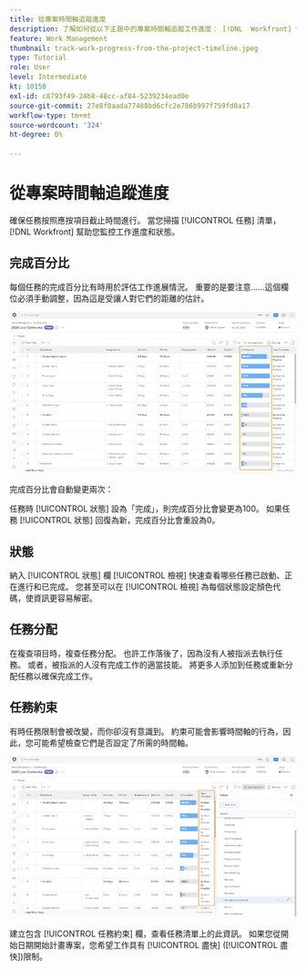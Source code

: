 ```yaml
---
title: 從專案時間軸追蹤進度
description: 了解如何從以下主題中的專案時間軸追蹤工作進度： [!DNL  Workfront] 使用百分比完成、狀態、分配或約束。
feature: Work Management
thumbnail: track-work-progress-from-the-project-timeline.jpeg
type: Tutorial
role: User
level: Intermediate
kt: 10150
exl-id: c8793f49-24b8-48cc-af84-5239234ead0e
source-git-commit: 27e8f0aada77488bd6cfc2e786b997f759fd0a17
workflow-type: tm+mt
source-wordcount: '324'
ht-degree: 0%

---
```


# 從專案時間軸追蹤進度

確保任務按照應按項目截止時間進行。 當您掃描 [!UICONTROL 任務] 清單， [!DNL  Workfront] 幫助您監控工作進度和狀態。

## 完成百分比

每個任務的完成百分比有時用於評估工作進展情況。 重要的是要注意……這個欄位必須手動調整，因為這是受讓人對它們的距離的估計。

![項目任務清單顯示 [!UICONTROL 完成百分比] 欄](assets/planner-fund-task-percent-complete.png)

完成百分比會自動變更兩次：

任務時 [!UICONTROL 狀態] 設為「完成」，則完成百分比會變更為100。
如果任務 [!UICONTROL 狀態] 回復為新，完成百分比會重設為0。

## 狀態

納入 [!UICONTROL 狀態] 欄 [!UICONTROL 檢視] 快速查看哪些任務已啟動、正在進行和已完成。 您甚至可以在 [!UICONTROL 檢視] 為每個狀態設定顏色代碼，使資訊更容易解密。

## 任務分配

在複查項目時，複查任務分配。 也許工作落後了，因為沒有人被指派去執行任務。 或者，被指派的人沒有完成工作的適當技能。 將更多人添加到任務或重新分配任務以確保完成工作。

## 任務約束

有時任務限制會被改變，而你卻沒有意識到。 約束可能會影響時間軸的行為，因此，您可能希望檢查它們是否設定了所需的時間軸。

![顯示任務約束列的項目任務清單](assets/planner-fund-task-constraint.png)

建立包含 [!UICONTROL 任務約束] 欄，查看任務清單上的此資訊。 如果您從開始日期開始計畫專案，您希望工作具有 [!UICONTROL 盡快] ([!UICONTROL 盡快])限制。
